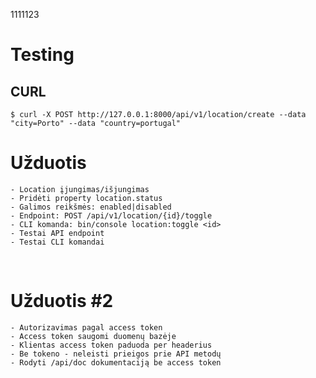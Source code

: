 1111123
# Testing

## CURL

    $ curl -X POST http://127.0.0.1:8000/api/v1/location/create --data "city=Porto" --data "country=portugal"

# Užduotis

    - Location įjungimas/išjungimas
    - Pridėti property location.status
    - Galimos reikšmės: enabled|disabled
    - Endpoint: POST /api/v1/location/{id}/toggle
    - CLI komanda: bin/console location:toggle <id>
    - Testai API endpoint
    - Testai CLI komandai

 
# Užduotis #2

    - Autorizavimas pagal access token
    - Access token saugomi duomenų bazėje
    - Klientas access token paduoda per headerius
    - Be tokeno - neleisti prieigos prie API metodų
    - Rodyti /api/doc dokumentaciją be access token
